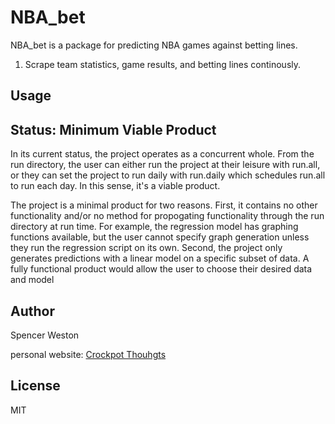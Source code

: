 # NBA_bet

NBA_bet is a package for predicting NBA games against betting lines. 

1. Scrape team statistics, game results, and betting lines continously.
## Usage



## Status: Minimum Viable Product

In its current status, the project operates as a concurrent whole. From the run directory, the user can either run the project at their leisure with run.all, or they can set the project to run daily with run.daily which schedules run.all to run each day. In this sense, it's a viable product.

The project is a minimal product for two reasons. First, it contains no other functionality and/or no method for propogating functionality through the run directory at run time. For example, the regression model has graphing functions available, but the user cannot specify graph generation unless they run the regression script on its own. Second, the project only generates predictions with a linear model on a specific subset of data. A fully functional product would allow the user to choose their desired data and model 



## Author
Spencer Weston

personal website: [Crockpot Thouhgts](https://crockpotthoughts.wordpress.com/)

## License
MIT
